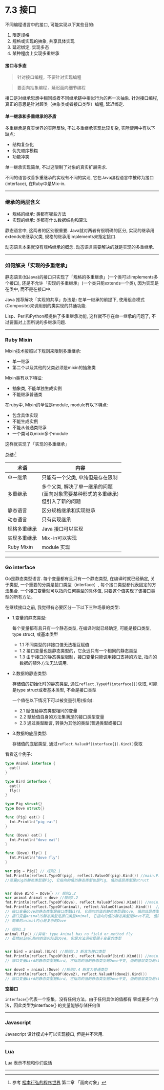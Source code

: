 # 7.3 接口

不同编程语言中的接口, 可能实现以下某些目的:

1. 限定规格
2. 规格或实现的抽象, 共享具体实现
3. 延迟绑定, 实现多态
4. 某种程度上实现多重继承

#### 接口与多态

> 针对接口编程，不要针对实现编程

> 要面向抽象编程，延迟面向细节编程

接口是对继承思想中相同或者不同继承链中相似行为的再一次抽象. 针对接口编程, 真正的意思是针对超类（抽象类或者接口类型）编程, 延迟绑定.

#### 单一继承和多重继承的矛盾

多重继承是真实世界的实际反映, 不过多重继承实现比较复杂, 实际使用中有以下缺点:

* 结构复杂化
* 优先顺序模糊
* 功能冲突

单一继承实现简单, 不过这限制了对象的真实扩展需求.

不同的语言改善多重继承的实现有不同的实现, 它在Java编程语言中被称为接口(interface), 在Ruby中是Mix-in.

---

### 继承的两层含义

* 规格的继承: 类都有哪些方法
* 实现的继承: 类都有什么数据结构和算法

静态语言中, 这两者的区别很重要. Java就对两者有很明确的区分, 实现的继承用extends来继承父类, 规格的继承用implements来指定接口.

动态语言本来就没有规格继承的概念. 动态语言需要解决的就是实现的多重继承.

---

### 如何解决「实现的多重继承」

静态语言(如Java)的接口只实现了「规格的多重继承」(一个类可以implements多个接口), 还是不允许「实现的多重继承」(一个类只能extends一个类), 因为实现是在类中, 而不是在接口中.

Java 推荐解决「实现的共享」办法是: 在单一继承的前提下, 使用组合模式(Composite)来调用别的类实现的共通功能.

Lisp、Perl和Python都提供了多重继承功能, 这样就不存在单一继承的问题了, 不过要面对上面所说的多继承问题.

---

### Ruby Mixin

Mixin技术按照以下规则来限制多重继承:

* 单一继承
* 第二个以及其他的父类必须是mixin的抽象类

Mixin类有以下特征:

* 抽象类, 不能单独生成实例
* 不能继承普通类

在ruby中, Mixin的单位是module, module有以下特点:

* 包含具体实现
* 不能生成实例
* 不能从普通类继承
* 一个类可以mixin多个module

这样就实现了「实现的多重继承」

总结:[^注1]

| 术语         | 内容                                                                                   |
|--------------|----------------------------------------------------------------------------------------|
| 单一继承     | 只能有一个父类, 单纯但是存在限制                                                       |
| 多重继承     | 多个父类, 解决了单一继承的问题<br>(面向对象需要某种形式的多重继承)<br>但引入了新的问题 |
| 静态语言     | 区分规格继承和实现继承                                                                 |
| 动态语言     | 只有实现继承                                                                           |
| 规格多重继承 | Java 接口可以实现                                                                      |
| 实现多重继承 | Mix-in可以实现                                                                         |
| Ruby Mixin   | module 实现                                                                            |

---

### Go interface

Go是静态类型语言. 每个变量都有且只有一个静态类型, 在编译时就已经确定, 关于类型, 一个重要的分类是接口类型（interface）, 每个接口类型都代表固定的方法集合. 一个接口变量就可以指向任何类型的具体值, 只要这个值实现了该接口类型的所有方法。

在继续接口之前, 我觉得有必要区分一下以下三种场景的类型:

* 1.变量的静态类型:

  每个变量都有且只有一个静态类型, 在编译时就已经确定, 可能是接口类型, type struct, 或基本类型

  * 1.1 不同类型的非接口值无法相互赋值
  * 1.2 接口变量也是静态类型的，它永远只有一个相同的静态类型
  * 1.3 由于接口的静态类型限制，接口变量只能调用接口支持的方法, 指向的数据的额外方法无法调用.

* 2.数据的静态类型:

  存储值的初始化时的静态类型, 通过`reflect.TypeOf(interface{})`获取, 可能是type struct或者基本类型, 不会是接口类型

  一个值在以下情况下可以被变量引用(指向):

  * 2.1 赋值给静态类型相同的变量
  * 2.2 赋给值自身的方法集满足的接口类型变量
  * 2.3 通过类型断言, 转换为其他的类型(普通类型或接口)

* 3.数据的底层类型:

  存储值的底层类型, 通过`reflect.ValueOf(interface{}).Kind()`获取


看看这个例子:

```go
type Animal interface {
  eat()
}

type Bird interface {
  eat()
  fly()
}

type Pig struct{}
type Dove struct{}

func (Pig) eat() {
  fmt.Println("pig eat")
}

func (Dove) eat() {
  fmt.Println("dove eat")
}

func (Dove) fly() {
  fmt.Println("dove fly")
}

var pig = Pig{} // 规则2.1
fmt.Println(reflect.TypeOf(pig), reflect.ValueOf(pig).Kind()) //main.Pig struct
//变量pig的静态类型是Pig, 它指向的值的静态类型也是Pig, 值的底层类型是struct


var dove Bird = Dove{} // 规则2.2
var animal Animal = dove //规则2.2
fmt.Println(reflect.TypeOf(dove), reflect.ValueOf(dove).Kind()) //main.Dove struct
fmt.Println(reflect.TypeOf(animal), reflect.ValueOf(animal).Kind())  //main.Dove struct
// 接口变量dove的静态类型是接口类型Bird, 它指向的值的静态类型是Dove, 值的底层类型是struct
// 接口变量animal的静态类型是接口类型Animal, 它指向的值的静态类型是Dove不变, 值的底层类型是struct
// 简单的animal内心是复杂的Dove

// 规则1.3
animal.fly() //异常: type Animal has no field or method fly
// 虽然animal指向的值实际是Dove, 但是方法调用受限于变量的类型


var bird = animal.(Bird) //规则2.3 断言为接口类型
fmt.Println(reflect.TypeOf(bird), reflect.ValueOf(bird).Kind()) //main.Dove struct
// 接口变量bird的静态类型是Bird, 它指向的值的静态类型是Dove不变, 值的底层类型是struct

var dove2 = animal.(Dove) //规则2.4 断言为普通类型
fmt.Println(reflect.TypeOf(dove2), reflect.ValueOf(dove2).Kind())
// 接口变量bird的静态类型是Bird, 它指向的值的静态类型是Dove不变, 值的底层类型是struct
```

**空接口**

`interface{}`代表一个空集，没有任何方法。由于任何具体的值都有 零或更多个方法，因此类型为interface{} 的变量能够存储任何值

---

### Javascript

Javascript 设计模式中可以实现接口, 但是并不常用.

---

### Lua

Lua 表示不想和你们说话

---

[^注1]: 参考 [松本行弘的程序世界](https://book.douban.com/subject/6756090/) 第二章 「面向对象」


<!--
### 4. Java

todo: Java 说: 前排占坑, 等下班了我来回答

-->
